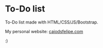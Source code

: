 # To-Do list

To-Do list made with HTML/CSS/JS/Bootstrap.

My personal website: [caiodsfelipe.com](https://caiodsfelipe.com/)

:)
